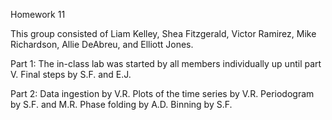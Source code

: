 Homework 11

This group consisted of Liam Kelley, Shea Fitzgerald, Victor Ramirez, Mike Richardson, Allie DeAbreu, and Elliott Jones.

Part 1: The in-class lab was started by all members individually up until part V. Final steps by S.F. and E.J.

Part 2: Data ingestion by V.R. Plots of the time series by V.R. Periodogram by S.F. and M.R. Phase folding by A.D. Binning by S.F.
